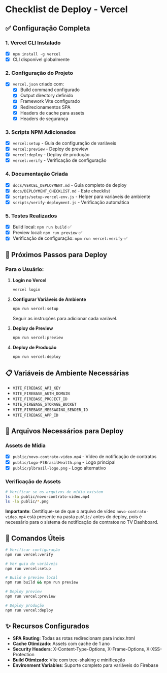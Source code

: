 # Checklist de Deploy - Vercel

## ✅ Configuração Completa

### 1. Vercel CLI Instalado
- [x] `npm install -g vercel`
- [x] CLI disponível globalmente

### 2. Configuração do Projeto
- [x] `vercel.json` criado com:
  - [x] Build command configurado
  - [x] Output directory definido
  - [x] Framework Vite configurado
  - [x] Redirecionamentos SPA
  - [x] Headers de cache para assets
  - [x] Headers de segurança

### 3. Scripts NPM Adicionados
- [x] `vercel:setup` - Guia de configuração de variáveis
- [x] `vercel:preview` - Deploy de preview
- [x] `vercel:deploy` - Deploy de produção
- [x] `vercel:verify` - Verificação de configuração

### 4. Documentação Criada
- [x] `docs/VERCEL_DEPLOYMENT.md` - Guia completo de deploy
- [x] `docs/DEPLOYMENT_CHECKLIST.md` - Este checklist
- [x] `scripts/setup-vercel-env.js` - Helper para variáveis de ambiente
- [x] `scripts/verify-deployment.js` - Verificação automática

### 5. Testes Realizados
- [x] Build local: `npm run build` ✅
- [x] Preview local: `npm run preview` ✅
- [x] Verificação de configuração: `npm run vercel:verify` ✅

## 🚀 Próximos Passos para Deploy

### Para o Usuário:

1. **Login no Vercel**
   ```bash
   vercel login
   ```

2. **Configurar Variáveis de Ambiente**
   ```bash
   npm run vercel:setup
   ```
   Seguir as instruções para adicionar cada variável.

3. **Deploy de Preview**
   ```bash
   npm run vercel:preview
   ```

4. **Deploy de Produção**
   ```bash
   npm run vercel:deploy
   ```

## 📋 Variáveis de Ambiente Necessárias

- `VITE_FIREBASE_API_KEY`
- `VITE_FIREBASE_AUTH_DOMAIN`
- `VITE_FIREBASE_PROJECT_ID`
- `VITE_FIREBASE_STORAGE_BUCKET`
- `VITE_FIREBASE_MESSAGING_SENDER_ID`
- `VITE_FIREBASE_APP_ID`

## 📁 Arquivos Necessários para Deploy

### Assets de Mídia
- [x] `public/novo-contrato-video.mp4` - Vídeo de notificação de contratos
- [x] `public/Logo-PlBrasilHealth.png` - Logo principal
- [x] `public/plbrasil-logo.png` - Logo alternativo

### Verificação de Assets
```bash
# Verificar se os arquivos de mídia existem
ls -la public/novo-contrato-video.mp4
ls -la public/*.png
```

**Importante**: Certifique-se de que o arquivo de vídeo `novo-contrato-video.mp4` está presente na pasta `public/` antes do deploy, pois é necessário para o sistema de notificação de contratos no TV Dashboard.

## 🔧 Comandos Úteis

```bash
# Verificar configuração
npm run vercel:verify

# Ver guia de variáveis
npm run vercel:setup

# Build e preview local
npm run build && npm run preview

# Deploy preview
npm run vercel:preview

# Deploy produção
npm run vercel:deploy
```

## ✨ Recursos Configurados

- **SPA Routing**: Todas as rotas redirecionam para index.html
- **Cache Otimizado**: Assets com cache de 1 ano
- **Security Headers**: X-Content-Type-Options, X-Frame-Options, X-XSS-Protection
- **Build Otimizado**: Vite com tree-shaking e minificação
- **Environment Variables**: Suporte completo para variáveis do Firebase